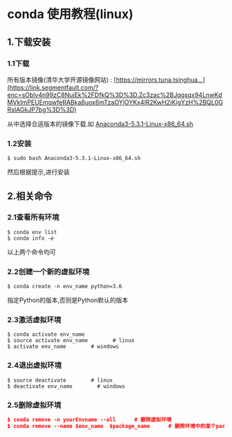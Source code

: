 # conda 使用教程(linux)

## 1.下载安装

### 1.1下载

所有版本镜像(清华大学开源镜像网站) : [https://mirrors.tuna.tsinghua...](https://link.segmentfault.com/?enc=sOblv4n99zC8NuiEk%2FDfkQ%3D%3D.Zc3zac%2BJqgsqx94LnwKdMVkImPEUEmqwfeRABka8uox6mTzaOYjOYKx4lR2KwH2iKigYzH%2BQL0GRsIAGkJP7bg%3D%3D)

从中选择合适版本的镜像下载.如 [Anaconda3-5.3.1-Linux-x86_64.sh](https://link.segmentfault.com/?enc=j9YJSYAXH%2Bhvxtpsx%2BHp4Q%3D%3D.9UzT6VaR3UBSJu7wf22CdNhs1YgKkO813aWejEpaezcpldFQ4Q5nnFqSwAh33FA9Iy8dbdp9fHb1YhVE6o3bMIPzC88ySb%2BzvJS3LqlRAfSo2NZw3AJ%2BDvqrUHKv3ZAw)

### 1.2安装

```mipsasm
$ sudo bash Anaconda3-5.3.1-Linux-x86_64.sh 
```

然后根据提示,进行安装

## 2.相关命令

### 2.1查看所有环境

```crystal
$ conda env list
$ conda info -e
```

以上两个命令均可

### 2.2创建一个新的虚拟环境

```routeros
$ conda create -n env_name python=3.6
```

指定Python的版本,否则是Python默认的版本

### 2.3激活虚拟环境

```applescript
$ conda activate env_name
$ source activate env_name        # linux
$ activate env_name        # windows
```

### 2.4退出虚拟环境

```shell
$ source deactivate        # linux
$ deactivate env_name        # windows
```

### 2.5删除虚拟环境

```cmake
$ conda remove -n yourEnvname --all      # 删除虚拟环境
$ conda remove --name $env_name  $package_name      # 删除环境中的某个package
```